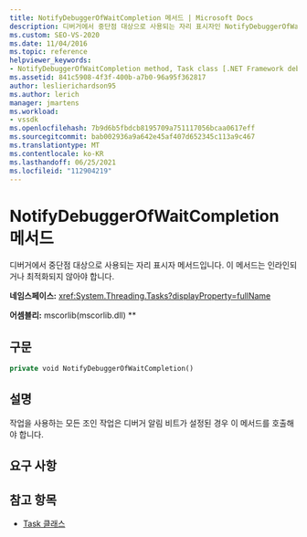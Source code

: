 ```yaml
---
title: NotifyDebuggerOfWaitCompletion 메서드 | Microsoft Docs
description: 디버거에서 중단점 대상으로 사용되는 자리 표시자인 NotifyDebuggerOfWaitCompletion 메서드에 대해 알아봅니다.
ms.custom: SEO-VS-2020
ms.date: 11/04/2016
ms.topic: reference
helpviewer_keywords:
- NotifyDebuggerOfWaitCompletion method, Task class [.NET Framework debug engines]
ms.assetid: 841c5908-4f3f-400b-a7b0-96a95f362817
author: leslierichardson95
ms.author: lerich
manager: jmartens
ms.workload:
- vssdk
ms.openlocfilehash: 7b9d6b5fbdcb8195709a751117056bcaa0617eff
ms.sourcegitcommit: bab002936a9a642e45af407d652345c113a9c467
ms.translationtype: MT
ms.contentlocale: ko-KR
ms.lasthandoff: 06/25/2021
ms.locfileid: "112904219"
---
```

# <a name="notifydebuggerofwaitcompletion-method"></a>NotifyDebuggerOfWaitCompletion 메서드
디버거에서 중단점 대상으로 사용되는 자리 표시자 메서드입니다. 이 메서드는 인라인되거나 최적화되지 않아야 합니다.

 **네임스페이스:** <xref:System.Threading.Tasks?displayProperty=fullName>

 **어셈블리:** mscorlib(mscorlib.dll) **

## <a name="syntax"></a>구문

```vb
private void NotifyDebuggerOfWaitCompletion()
```

## <a name="remarks"></a>설명
 작업을 사용하는 모든 조인 작업은 디버거 알림 비트가 설정된 경우 이 메서드를 호출해야 합니다.

## <a name="requirements"></a>요구 사항

## <a name="see-also"></a>참고 항목
- [Task 클래스](../../extensibility/debugger/task-class-internal-members.md)
